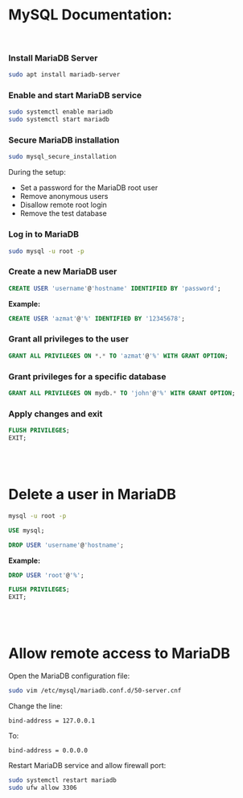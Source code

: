 # MySQL Documentation:
<br>

### Install MariaDB Server

```bash
sudo apt install mariadb-server
```

### Enable and start MariaDB service

```bash
sudo systemctl enable mariadb
sudo systemctl start mariadb
```

### Secure MariaDB installation

```bash
sudo mysql_secure_installation
```

During the setup:

* Set a password for the MariaDB root user
* Remove anonymous users
* Disallow remote root login
* Remove the test database

### Log in to MariaDB

```bash
sudo mysql -u root -p
```


### Create a new MariaDB user

```sql
CREATE USER 'username'@'hostname' IDENTIFIED BY 'password';
```

**Example:**

```sql
CREATE USER 'azmat'@'%' IDENTIFIED BY '12345678';
```

### Grant all privileges to the user

```sql
GRANT ALL PRIVILEGES ON *.* TO 'azmat'@'%' WITH GRANT OPTION;
```

### Grant privileges for a specific database

```sql
GRANT ALL PRIVILEGES ON mydb.* TO 'john'@'%' WITH GRANT OPTION;
```

### Apply changes and exit

```sql
FLUSH PRIVILEGES;
EXIT;
```

<br><br>

# Delete a user in MariaDB

```bash
mysql -u root -p
```

```sql
USE mysql;

DROP USER 'username'@'hostname';
```

**Example:**

```sql
DROP USER 'root'@'%';
```

```sql
FLUSH PRIVILEGES;
EXIT;
```

<br><br>

# Allow remote access to MariaDB

Open the MariaDB configuration file:

```bash
sudo vim /etc/mysql/mariadb.conf.d/50-server.cnf
```

Change the line:

```
bind-address = 127.0.0.1
```

To:

```
bind-address = 0.0.0.0
```

Restart MariaDB service and allow firewall port:

```bash
sudo systemctl restart mariadb
sudo ufw allow 3306
```